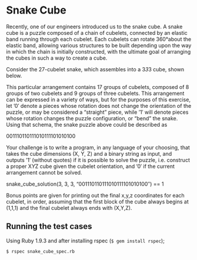 # Snake Cube
Recently, one of our engineers introduced us to the snake cube. A snake cube is a puzzle composed of a chain of cubelets, connected by an elastic band running through each cubelet. Each cubelets can rotate 360°about the elastic band, allowing various structures to be built depending upon the way in which the chain is initially constructed, with the ultimate goal of arranging the cubes in such a way to create a cube.

Consider the 27-cubelet snake, which assembles into a 3*3*3 cube, shown below.

This particular arrangement contains 17 groups of cubelets, composed of 8 groups of two cubelets and 9 groups of three cubelets. This arrangement can be expressed in a variety of ways, but for the purposes of this exercise, let ’0′ denote a pieces whose rotation does not change the orientation of the puzzle, or may be considered a “straight” piece, while ’1′ will denote pieces whose rotation changes the puzzle configuration, or “bend” the snake. Using that schema, the snake puzzle above could be described as

001110110111010111101010100

Your challenge is to write a program, in any language of your choosing, that takes the cube dimensions (X, Y, Z) and a binary string as input, and outputs ’1′ (without quotes) if it is possible to solve the puzzle, i.e. construct a proper X*Y*Z cube given the cubelet orientation, and ’0′ if the current arrangement cannot be solved.

snake_cube_solution(3, 3, 3, “001110110111010111101010100″) == 1

Bonus points are given for printing out the final x,y,z coordinates for each cubelet, in order, assuming that the first block of the cube always begins at (1,1,1) and the final cubelet always ends with (X,Y,Z).

## Running the test cases

Using Ruby 1.9.3 and after installing rspec (`$ gem install rspec`);

    $ rspec snake_cube_spec.rb


